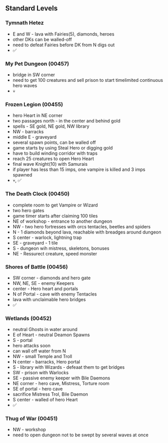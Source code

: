 ## Standard Levels

### Tymnath Hetez
* E and W - lava with Fairies(5), diamonds, heroes
* other DKs can be walled-off
* need to defeat Fairies before DK from N digs out
* ✅

### My Pet Dungeon (00457)
* bridge in SW corner
* need to get 100 creatures and sell prison to start timelimited continuous hero waves
* 💀


### Frozen Legion (00455)
* hero Heart in NE corner
* two passages north - in the center and behind gold
* spells - SE gold, NE gold, NW library
* NW - barracks
* middle E - graveyard
* several spawn points, can be walled off
* game starts by using Steal Hero or digging gold
* have to build winding corridor with traps
* reach 25 creatures to open Hero Heart
* final wave Knight(10) with Samurais
* if player has less than 15 imps, one vampire is killed and 3 imps spawned
* 💀, ✅

### The Death Clock (00450)
* complete room to get Vampire or Wizard
* two hero gates
* game timer starts after claiming 100 tiles
* NE of workshop - entrance to another dungeon
* NW - two hero fortresses with orcs tentacles, beetles and spiders
* N - 1 diamonds beyond lava, reachable with breadges around dungeon
* S center - warlock, lightning trap
* SE - graveyard - 1 tile
* S - dungeon wih mistress, skeletons, bonuses
* NE - Ressurect creature, speed monster

### Shores of Battle (00456)
* SW corner - diamonds and hero gate
* NW, NE, SE - enemy Keepers
* center - Hero heart and portals
* N of Portal - cave with enemy Tentacles
* lava with unclaimable hero bridges
* ✅

### Wetlands (00452)
* neutral Ghosts in water around
* E of Heart - neutral Deamon Spawns
* S - portal
* hero attacks soon
* can wall off water from N
* NW - small Temple and Troll 
* N center - barracks, Hero portal
* S - library with Wizards - defeaat them to get bridges
* SW - prison with Warlocks
* SE - passive enemy keeper with Bile Daemons
* NE corner - hero cave, Mistress, Torture room
* SE of portal - hero cave
* sacrifice Mistress Trol, Bile Daemon
* S center - walled of hero Heart
* ✅

### Thug of War (00451)
* NW - workshop
* need to open dungeon not to be swept by several waves at once
